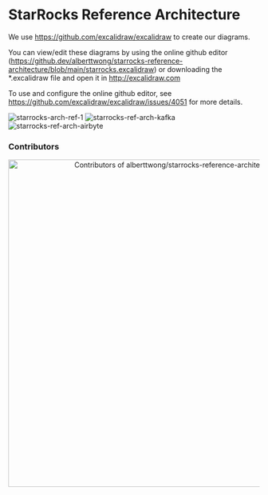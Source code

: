 # StarRocks Reference Architecture

We use https://github.com/excalidraw/excalidraw to create our diagrams.

You can view/edit these diagrams by using the online github editor (https://github.dev/alberttwong/starrocks-reference-architecture/blob/main/starrocks.excalidraw) or downloading the *.excalidraw file and open it in http://excalidraw.com

To use and configure the online github editor, see https://github.com/excalidraw/excalidraw/issues/4051 for more details.

![starrocks-arch-ref-1](https://github.com/alberttwong/starrocks-reference-architecture/assets/749093/d682e3f9-e5a2-49a6-923b-93fc012c9058)
![starrocks-ref-arch-kafka](https://github.com/alberttwong/starrocks-reference-architecture/assets/749093/21056290-f758-4e0d-a15e-70acb07c8203)
![starrocks-ref-arch-airbyte](https://github.com/alberttwong/starrocks-reference-architecture/assets/749093/4db0e964-0e0e-4eb8-8e46-2a637eb8d26d)

### Contributors
<a href="https://next.ossinsight.io/widgets/official/compose-contributors?repo_id=703201259&limit=10" target="_blank" style="display: block" align="center">
  <picture>
    <source media="(prefers-color-scheme: dark)" srcset="https://next.ossinsight.io/widgets/official/compose-contributors/thumbnail.png?repo_id=703201259&limit=10&image_size=auto&color_scheme=dark" width="655" height="auto">
    <img alt="Contributors of alberttwong/starrocks-reference-architecture" src="https://next.ossinsight.io/widgets/official/compose-contributors/thumbnail.png?repo_id=703201259&limit=10&image_size=auto&color_scheme=light" width="655" height="auto">
  </picture>
</a>
